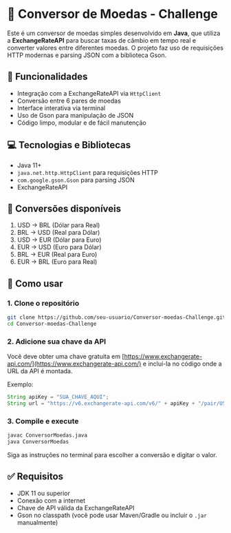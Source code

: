 # 💱 Conversor de Moedas - Challenge

Este é um conversor de moedas simples desenvolvido em **Java**, que utiliza a **ExchangeRateAPI** para buscar taxas de câmbio em tempo real e converter valores entre diferentes moedas. O projeto faz uso de requisições HTTP modernas e parsing JSON com a biblioteca Gson.

## 🚀 Funcionalidades

- Integração com a ExchangeRateAPI via `HttpClient`
- Conversão entre 6 pares de moedas
- Interface interativa via terminal
- Uso de Gson para manipulação de JSON
- Código limpo, modular e de fácil manutenção

## 💻 Tecnologias e Bibliotecas

- Java 11+
- `java.net.http.HttpClient` para requisições HTTP
- `com.google.gson.Gson` para parsing JSON
- ExchangeRateAPI

## 🔁 Conversões disponíveis

1. USD → BRL (Dólar para Real)  
2. BRL → USD (Real para Dólar)  
3. USD → EUR (Dólar para Euro)  
4. EUR → USD (Euro para Dólar)  
5. BRL → EUR (Real para Euro)  
6. EUR → BRL (Euro para Real)

## 🧪 Como usar

### 1. Clone o repositório

```bash
git clone https://github.com/seu-usuario/Conversor-moedas-Challenge.git
cd Conversor-moedas-Challenge
```

### 2. Adicione sua chave da API

Você deve obter uma chave gratuita em [https://www.exchangerate-api.com/](https://www.exchangerate-api.com/) e incluí-la no código onde a URL da API é montada.

Exemplo:

```java
String apiKey = "SUA_CHAVE_AQUI";
String url = "https://v6.exchangerate-api.com/v6/" + apiKey + "/pair/USD/BRL";
```

### 3. Compile e execute

```bash
javac ConversorMoedas.java
java ConversorMoedas
```

Siga as instruções no terminal para escolher a conversão e digitar o valor.



## ✅ Requisitos

- JDK 11 ou superior
- Conexão com a internet
- Chave de API válida da ExchangeRateAPI
- Gson no classpath (você pode usar Maven/Gradle ou incluir o `.jar` manualmente)

